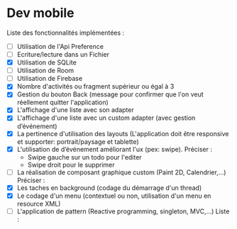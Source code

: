 # Dev mobile

Liste des fonctionnalités implémentées :

- [ ] Utilisation de l'Api Preference
- [ ] Ecriture/lecture dans un Fichier
- [x] Utilisation de SQLite
- [ ] Utilisation de Room
- [ ] Utilisation de Firebase
- [x] Nombre d'activités ou fragment supérieur ou égal à 3
- [x] Gestion du bouton Back (message pour confirmer que l'on veut réellement quitter l'application)
- [x] L'affichage d'une liste avec son adapter
- [x] L'affichage d'une liste avec un custom adapter (avec gestion d’événement)
- [x] La pertinence d'utilisation des layouts (L'application doit être responsive et supporter: portrait/paysage et tablette)
- [x] L'utilisation de d’événement améliorant l'ux (pex: swipe). Préciser :
  - Swipe gauche sur un todo pour l'editer
  - Swipe droit pour le supprimer
- [ ] La réalisation de composant graphique custom (Paint 2D, Calendrier,...) Préciser :
- [x] Les taches en background (codage du démarrage d'un thread)
- [x] Le codage d'un menu (contextuel ou non, utilisation d'un menu en resource XML)
- [ ] L'application de pattern (Reactive programming, singleton, MVC,...) Liste :
